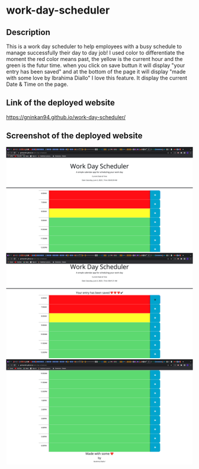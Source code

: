 # work-day-scheduler

## Description

This is a work day scheduler to help employees with a busy schedule to manage successfully their day to day job! I used color to differentiate the moment the red color means past, the yellow is the current hour and the green is the futur time.
when you click on save buttun it will display "your entry has been saved" and at the bottom of the page it will display "made with some love by Ibrahima Diallo" I love this feature. It display the current Date & Time on the page. 

## Link of the deployed website

https://gninkan94.github.io/work-day-scheduler/

## Screenshot of the deployed website

![alt here is the deployed website](images/Screen%20Shot%202023-06-03%20at%208.40.40%20AM%20(2).png)
![alt text](images/Screen%20Shot%202023-06-03%20at%208.41.22%20AM%20(2).png)
![alt text](images/Screen%20Shot%202023-06-03%20at%208.41.34%20AM%20(2).png)
